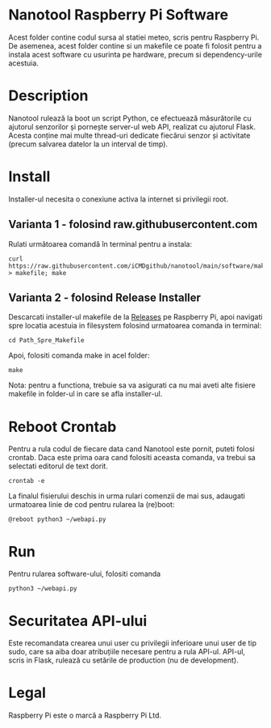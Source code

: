 # Nanotool Raspberry Pi Software

Acest folder contine codul sursa al statiei meteo, scris pentru Raspberry Pi.
De asemenea, acest folder contine si un makefile ce poate fi folosit pentru a instala acest software cu usurinta pe hardware, precum si dependency-urile acestuia.

# Description
Nanotool rulează la boot un script Python, ce efectuează măsurătorile cu ajutorul senzorilor și pornește server-ul web API, realizat cu ajutorul Flask. Acesta conține mai multe thread-uri dedicate fiecărui senzor și activitate (precum salvarea datelor la un interval de timp). 

# Install
Installer-ul necesita o conexiune activa la internet si privilegii root.

## Varianta 1 - folosind raw.githubusercontent.com
Rulati următoarea comandă în terminal pentru a instala:
```
curl https://raw.githubusercontent.com/iCMDgithub/nanotool/main/software/makefile > makefile; make
```
## Varianta 2 - folosind Release Installer

Descarcati installer-ul makefile de la [Releases](https://github.com/iCMDgithub/nanotool/releases) pe Raspberry Pi, apoi navigati spre locatia acestuia in filesystem folosind urmatoarea comanda in terminal:
```
cd Path_Spre_Makefile
```

Apoi, folositi comanda make in acel folder:
```
make
```
Nota: pentru a functiona, trebuie sa va asigurati ca nu mai aveti alte fisiere makefile in folder-ul in care se afla installer-ul.

# Reboot Crontab
Pentru a rula codul de fiecare data cand Nanotool este pornit, puteti folosi crontab. Daca este prima oara cand folositi aceasta comanda, va trebui sa selectati editorul de text dorit.
```
crontab -e
```
La finalul fisierului deschis in urma rulari comenzii de mai sus, adaugati urmatoarea linie de cod pentru rularea la (re)boot:
```
@reboot python3 ~/webapi.py
```
# Run
Pentru rularea software-ului, folositi comanda
```
python3 ~/webapi.py
```

# Securitatea API-ului
Este recomandata crearea unui user cu privilegii inferioare unui user de tip sudo, care sa aiba doar atribuțiile necesare pentru a rula API-ul.
API-ul, scris in Flask, rulează cu setările de production (nu de development).

# Legal
Raspberry Pi este o marcă a Raspberry Pi Ltd.
